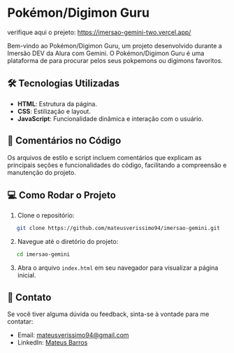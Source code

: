# Pokémon/Digimon Guru

verifique aqui o prejeto: https://imersao-gemini-two.vercel.app/

Bem-vindo ao Pokémon/Digimon Guru, um projeto desenvolvido durante a Imersão DEV da Alura com Gemini. O Pokémon/Digimon Guru é uma plataforma de para procurar pelos seus pokpemons ou digimons favoritos.

## 🛠 Tecnologias Utilizadas

- **HTML**: Estrutura da página.
- **CSS**: Estilização e layout.
- **JavaScript**: Funcionalidade dinâmica e interação com o usuário.

## 📑 Comentários no Código

Os arquivos de estilo e script incluem comentários que explicam as principais seções e funcionalidades do código, facilitando a compreensão e manutenção do projeto.

## 💻 Como Rodar o Projeto

1. Clone o repositório:

```bash
   git clone https://github.com/mateusverissimo94/imersao-gemini.git
```

2. Navegue até o diretório do projeto:

```bash
   cd imersao-gemini
```

3. Abra o arquivo `index.html` em seu navegador para visualizar a página inicial.

## 📧 Contato

Se você tiver alguma dúvida ou feedback, sinta-se à vontade para me contatar:

- Email: mateusverissimo94@gmail.com
- LinkedIn: [Mateus Barros](https://www.linkedin.com/in/mateusverissimo/)
